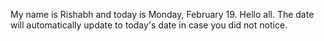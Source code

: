 My name is Rishabh and today is Monday, February 19. Hello all. The date will automatically update to today's date in case you did not notice.
